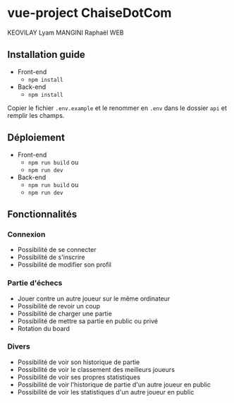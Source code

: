 # vue-project ChaiseDotCom

KEOVILAY Lyam
MANGINI Raphaël
WEB

## Installation guide
- Front-end
  - `npm install`
- Back-end
  - `npm install`

Copier le fichier `.env.example` et le renommer en `.env` dans le dossier `api` et remplir les champs.



## Déploiement
- Front-end
  - `npm run build`
  ou
  - `npm run dev`
- Back-end
  - `npm run build`
  ou
  - `npm run dev`

## Fonctionnalités

### Connexion
- Possibilité de se connecter
- Possibilité de s'inscrire
- Possibilité de modifier son profil

### Partie d'échecs
- Jouer contre un autre joueur sur le même ordinateur
- Possibilité de revoir un coup
- Possibilité de charger une partie
- Possibilité de mettre sa partie en public ou privé
- Rotation du board

### Divers
- Possibilité de voir son historique de partie
- Possibilité de voir le classement des meilleurs joueurs
- Possibilité de voir ses propres statistiques
- Possibilité de voir l'historique de partie d'un autre joueur en public
- Possibilité de voir les statistiques d'un autre joueur en public
